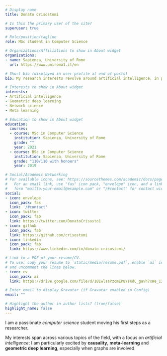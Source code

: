 ```yaml
---
# Display name
title: Donato Crisostomi

# Is this the primary user of the site?
superuser: true

# Role/position/tagline
role: MSc student in Computer Science

# Organizations/Affiliations to show in About widget
organizations:
- name: Sapienza, University of Rome
  url: https://www.uniroma1.it/en

# Short bio (displayed in user profile at end of posts)
bio: My research interests revolve around artificial intelligence, in particular causality, meta-learning and geometric deep learning, especially when graphs are involved.

# Interests to show in About widget
interests:
- Artificial intelligence
- Geometric deep learning
- Network science
- Meta learning

# Education to show in About widget
education:
  courses:
  - course: MSc in Computer Science 
    institution: Sapienza, University of Rome
    grade: ""
    year: 2021
  - course: BSc in Computer Science
    institution: Sapienza, University of Rome
    grade: "110/110 with honours"
    year: 2019

# Social/Academic Networking
# For available icons, see: https://sourcethemes.com/academic/docs/page-builder/#icons
#   For an email link, use "fas" icon pack, "envelope" icon, and a link in the
#   form "mailto:your-email@example.com" or "/#contact" for contact widget.
social:
- icon: envelope
  icon_pack: fas
  link: '/#contact'
- icon: twitter
  icon_pack: fab
  link: https://twitter.com/DonatoCrisosto1
- icon: github
  icon_pack: fab
  link: https://github.com/crisostomi
- icon: linkedin
  icon_pack: fab
  link: https://www.linkedin.com/in/donato-crisostomi/

# Link to a PDF of your resume/CV.
# To use: copy your resume to `static/media/resume.pdf`, enable `ai` icons in `params.toml`, 
# and uncomment the lines below.
- icon: cv
  icon_pack: ai
  link: https://drive.google.com/file/d/181wlsaPzcmEP8YsKdC_gavh7xWe_13eG/view?usp=sharing

# Enter email to display Gravatar (if Gravatar enabled in Config)
email: ""

# Highlight the author in author lists? (true/false)
highlight_name: false
---
```


I am a passionate *computer science* student moving his first steps as a researcher.

My interests span across various topics of the field, with a focus on *artificial intelligence*; I am particularly excited by **causality**, **meta-learning** and **geometric deep learning**, especially when graphs are involved.
<!-- {{< icon name="download" pack="fas" >}} Download my {{< staticref "media/demo_resume.pdf" "newtab" >}}resumé{{< /staticref >}}. -->
